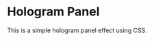 <!DOCTYPE html>
<html lang="en">
<head>
    <meta charset="UTF-8">
    <meta name="viewport" content="width=device-width, initial-scale=1.0">
    <title>Hologram Panel</title>
    <link rel="stylesheet" href="styles.css">
</head>
<body>
    <div class="hologram-panel">
        <div class="hologram-content">
            <h1>Hologram Panel</h1>
            <p>This is a simple hologram panel effect using CSS.</p>
        </div>
    </div>
    <script src="script.js"></script>
</body>
</html>
